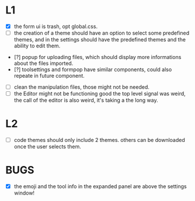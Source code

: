 # L1
- [x] the form ui is trash, opt global.css.
- [ ] the creation of a theme should have an option to select some predefined themes, and in the settings should have the predefined themes and the ability to edit them.
- [?] popup for uploading files, which should display more informations about the files imported.
- [?] toolsettings and formpop have similar components, could also repeate in future component.
- [ ] clean the manipulation files, those might not be needed.
- [ ] the Editor might not be functioning good the top level signal was weird, the call of the editor is also weird, it's taking a the long way.
# L2
- [ ] code themes should only include 2 themes. others can be downloaded once the user selects them.

# BUGS

- [x] the emoji and the tool info in the expanded panel are above the settings window!

